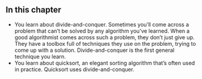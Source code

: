 ## In this chapter
- You learn about divide-and-conquer. Sometimes you’ll come across a problem that can’t be solved by any algorithm you’ve learned. When a good algorithmist comes across such a problem, they don’t just give up. They have a toolbox full of techniques they use on the problem, trying to come up with a solution. Divide-and-conquer is the first general technique you learn.
- You learn about quicksort, an elegant sorting algorithm that’s often used in practice. Quicksort uses divide-and-conquer.
